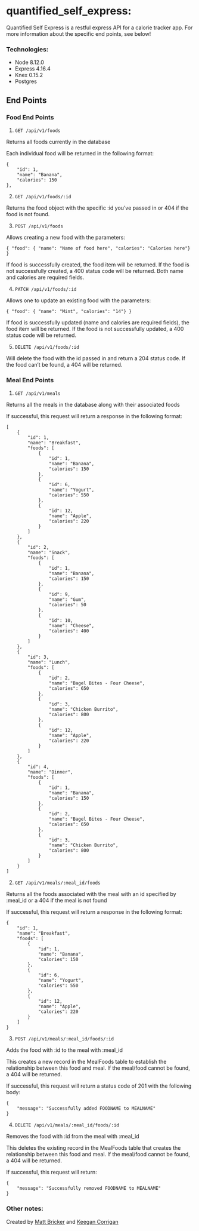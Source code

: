# quantified_self_express:

Quantified Self Express is a restful express API for a calorie tracker app. For more information about the specific end points, see below!

### Technologies:

* Node 8.12.0
* Express 4.16.4
* Knex 0.15.2
* Postgres

## End Points

### Food End Points

1. `GET /api/v1/foods`

Returns all foods currently in the database

Each individual food will be returned in the following format:

```
{
    "id": 1,
    "name": "Banana",
    "calories": 150
},
```

2. `GET /api/v1/foods/:id`

Returns the food object with the specific :id you’ve passed in or 404 if the food is not found.

3. `POST /api/v1/foods`

Allows creating a new food with the parameters:

```
{ "food": { "name": "Name of food here", "calories": "Calories here"} }
```

If food is successfully created, the food item will be returned. If the food is not successfully created, a 400 status code will be returned. Both name and calories are required fields.

4. `PATCH /api/v1/foods/:id`

Allows one to update an existing food with the parameters:

```
{ "food": { "name": "Mint", "calories": "14"} }
```

If food is successfully updated (name and calories are required fields), the food item will be returned. If the food is not successfully updated, a 400 status code will be returned.

5. `DELETE /api/v1/foods/:id`

Will delete the food with the id passed in and return a 204 status code. If the food can’t be found, a 404 will be returned.

### Meal End Points

1. `GET /api/v1/meals`

Returns all the meals in the database along with their associated foods

If successful, this request will return a response in the following format:

```
[
    {
        "id": 1,
        "name": "Breakfast",
        "foods": [
            {
                "id": 1,
                "name": "Banana",
                "calories": 150
            },
            {
                "id": 6,
                "name": "Yogurt",
                "calories": 550
            },
            {
                "id": 12,
                "name": "Apple",
                "calories": 220
            }
        ]
    },
    {
        "id": 2,
        "name": "Snack",
        "foods": [
            {
                "id": 1,
                "name": "Banana",
                "calories": 150
            },
            {
                "id": 9,
                "name": "Gum",
                "calories": 50
            },
            {
                "id": 10,
                "name": "Cheese",
                "calories": 400
            }
        ]
    },
    {
        "id": 3,
        "name": "Lunch",
        "foods": [
            {
                "id": 2,
                "name": "Bagel Bites - Four Cheese",
                "calories": 650
            },
            {
                "id": 3,
                "name": "Chicken Burrito",
                "calories": 800
            },
            {
                "id": 12,
                "name": "Apple",
                "calories": 220
            }
        ]
    },
    {
        "id": 4,
        "name": "Dinner",
        "foods": [
            {
                "id": 1,
                "name": "Banana",
                "calories": 150
            },
            {
                "id": 2,
                "name": "Bagel Bites - Four Cheese",
                "calories": 650
            },
            {
                "id": 3,
                "name": "Chicken Burrito",
                "calories": 800
            }
        ]
    }
]
```

2. `GET /api/v1/meals/:meal_id/foods`

Returns all the foods associated with the meal with an id specified by :meal_id or a 404 if the meal is not found

If successful, this request will return a response in the following format:

```
{
    "id": 1,
    "name": "Breakfast",
    "foods": [
        {
            "id": 1,
            "name": "Banana",
            "calories": 150
        },
        {
            "id": 6,
            "name": "Yogurt",
            "calories": 550
        },
        {
            "id": 12,
            "name": "Apple",
            "calories": 220
        }
    ]
}
```

3. `POST /api/v1/meals/:meal_id/foods/:id`

Adds the food with :id to the meal with :meal_id

This creates a new record in the MealFoods table to establish the relationship between this food and meal. If the meal/food cannot be found, a 404 will be returned.

If successful, this request will return a status code of 201 with the following body:

```
{
    "message": "Successfully added FOODNAME to MEALNAME"
}
```

4. `DELETE /api/v1/meals/:meal_id/foods/:id`

Removes the food with :id from the meal with :meal_id

This deletes the existing record in the MealFoods table that creates the relationship between this food and meal. If the meal/food cannot be found, a 404 will be returned.

If successful, this request will return:

```
{
    "message": "Successfully removed FOODNAME to MEALNAME"
}
```

### Other notes:

Created by [Matt Bricker](https://github.com/brickstar) and [Keegan Corrigan](https://github.com/keegancorrigan/)

